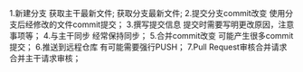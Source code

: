 1.新建分支
获取主干最新文件;
获取分支最新文件;
2.提交分支commit改变
使用分支后经修改的文件commit提交；
3.撰写提交信息
提交时需要写明更改原因，注意事项等；
4.与主干同步
经常保持同步；
5.合并commit改变
可能产生很多commit提交；
6.推送到远程仓库
有可能需要强行PUSH；
7.Pull Request审核合并请求
合并主干请求审核；